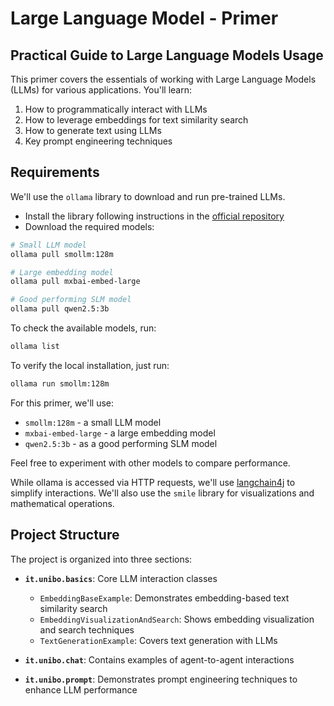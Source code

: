 # Large Language Model - Primer
## Practical Guide to Large Language Models Usage

This primer covers the essentials of working with Large Language Models (LLMs) for various applications. You'll learn:

1. How to programmatically interact with LLMs
2. How to leverage embeddings for text similarity search
3. How to generate text using LLMs
4. Key prompt engineering techniques

## Requirements

We'll use the `ollama` library to download and run pre-trained LLMs.

- Install the library following instructions in the [official repository](https://ollama.com/download)
- Download the required models:
```bash
# Small LLM model
ollama pull smollm:128m

# Large embedding model
ollama pull mxbai-embed-large

# Good performing SLM model
ollama pull qwen2.5:3b
```

To check the available models, run:
```bash
ollama list
```
To verify the local installation, just run:
```bash
ollama run smollm:128m
```

For this primer, we'll use:
- `smollm:128m` - a small LLM model
- `mxbai-embed-large` - a large embedding model
- `qwen2.5:3b` - as a good performing SLM model

Feel free to experiment with other models to compare performance.

While ollama is accessed via HTTP requests, we'll use [langchain4j](https://github.com/langchain4j/langchain4j) to simplify interactions. We'll also use the `smile` library for visualizations and mathematical operations.

## Project Structure

The project is organized into three sections:

- **`it.unibo.basics`**: Core LLM interaction classes
    - `EmbeddingBaseExample`: Demonstrates embedding-based text similarity search
    - `EmbeddingVisualizationAndSearch`: Shows embedding visualization and search techniques
    - `TextGenerationExample`: Covers text generation with LLMs

- **`it.unibo.chat`**: Contains examples of agent-to-agent interactions

- **`it.unibo.prompt`**: Demonstrates prompt engineering techniques to enhance LLM performance
